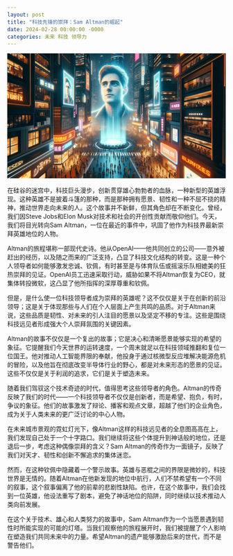 ```yaml
---
layout: post
title: "科技先锋的崇拜：Sam Altman的崛起"
date: 2024-02-28 00:00:00 -0000
categories: 未来 科技 领导力
---
```


![科技先锋的崇拜：Sam Altman的崛起](https://raw.githubusercontent.com/jamiesun/images/master/default/rbCTQe.png)

在硅谷的迷宫中，科技巨头漫步，创新贯穿雄心勃勃者的血脉，一种新型的英雄浮现。这种英雄不是披着斗篷的那种，而是那种拥有愿景、韧性和一种不屈不挠的精神，推动世界走向未来的人。这个故事并不新鲜，但其角色却在不断变化。曾经，我们因Steve Jobs和Elon Musk对技术和社会的开创性贡献而敬仰他们。今天，我们将目光转向Sam Altman，一位在最近的事件中，巩固了他作为科技界最新崇拜英雄地位的人物。

Altman的旅程堪称一部现代史诗。他从OpenAI——他共同创立的公司——意外被赶出的经历，以及随之而来的广泛支持，凸显了科技文化结构的转变。这是一种个人领导者如何能够激发忠诚、钦佩，有时甚至是与体育队伍或摇滚乐队相媲美的狂热崇拜的见证。OpenAI员工迅速采取行动，威胁如果不将Altman恢复为CEO，就集体转投微软，这凸显了他所指挥的深厚尊重和钦佩。

但是，是什么使一位科技领导者成为崇拜的英雄呢？这不仅仅是关于在创新的前沿领导；这是关于体现那些与人们在个人层面上产生共鸣的品质。对于Altman来说，这些品质是韧性、对未来的引人注目的愿景以及坚定不移的专注。这些是围绕科技远见者形成强大个人崇拜氛围的关键因素。

Altman的故事不仅仅是一个复出的故事；它是决心和清晰愿景能够实现的希望的象征。它提醒我们今天世界的运转速度，一个周末就足以在科技领域推翻和复位一位国王。他对推动人工智能界限的奉献，他投身于通过核微型反应堆解决能源危机的冒险，以及他旨在彻底改变半导体行业的野心，都是对未来形态的愿景的见证。这些不仅仅是关于利润的追求，它们是关于塑造未来。

随着我们驾驭这个技术奇迹的时代，值得思考这些领导者的角色。Altman的传奇反映了我们的时代——一个科技领导者不仅仅是创新者，而是希望、抱负，有时，争议的象征。他们的故事激发了辩论、播客和观点文章，超越了他们的企业角色，成为关于人类未来的更广泛讨论的中心人物。

在未来城市景观的霓虹灯光下，像Altman这样的科技远见者的全息图高高在上，我们发现自己处于一个十字路口。我们继续将这些个体提升到神话般的地位，还是退后一步，考虑这种偶像崇拜的含义？Sam Altman的传奇作为一面镜子，反映了我们对天才、韧性和创新不懈追求的集体迷恋。

然而，在这种钦佩中隐藏着一个警示故事。英雄与恶棍之间的界限是微妙的，科技世界是无情的。随着Altman在他新发现的地位中航行，人们不禁希望有一个不同的叙事，这个叙事偏离了他的前辈的悲剧性缺陷。也许，在这个故事中，我们会找到一位英雄，他设法重写了剧本，避免了神话地位的陷阱，同时继续以技术推动人类向前发展。

在这个关于技术、雄心和人类努力的故事中，Sam Altman作为一个当愿景遇到韧性时所能实现的可能的灯塔。当我们观察他的旅程展开时，我们被提醒了个人影响在塑造我们共同未来中的力量。希望Altman的遗产能够激励后来的世代，而不是警告他们。
